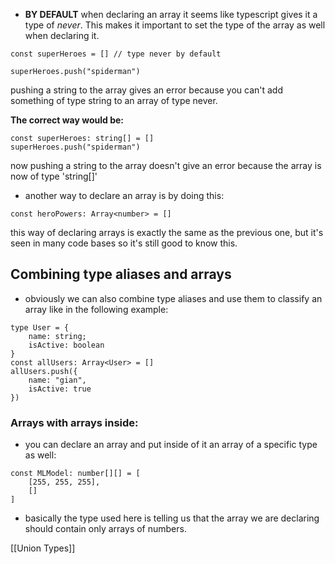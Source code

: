 
- **BY DEFAULT** when declaring an array it seems like typescript gives it a type of *never*. This makes it important to set the type of the array as well when declaring it.
```
const superHeroes = [] // type never by default

superHeroes.push("spiderman")
```
pushing a string to the array gives an error because you can't add something of type string to an array of type never.

**The correct way would be:**
```
const superHeroes: string[] = []
superHeroes.push("spiderman")
```
now pushing a string to the array doesn't give an error because the array is now of type 'string[]'

- another way to declare an array is by doing this:
```
const heroPowers: Array<number> = []
```
this way of declaring arrays is exactly the same as the previous one, but it's seen in many code bases so it's still good to know this.

## Combining type aliases and arrays 

- obviously we can also combine type aliases and use them to classify an array like in the following example:
```
type User = {
	name: string;
	isActive: boolean
}
const allUsers: Array<User> = []
allUsers.push({
	name: "gian",
	isActive: true
})
```

### Arrays with arrays inside:

- you can declare an array and put inside of it an array of a specific type as well:
```
const MLModel: number[][] = [
	[255, 255, 255],
	[]
]
```
- basically the type used here is telling us that the array we are declaring should contain only arrays of numbers.

[[Union Types]]